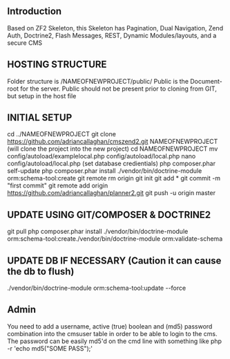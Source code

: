 
Introduction
------------
Based on ZF2 Skeleton, this Skeleton has Pagination, Dual Navigation, Zend Auth, Doctrine2, Flash Messages, REST, Dynamic Modules/layouts, and a secure CMS



HOSTING STRUCTURE
-----------------
Folder structure is /NAMEOFNEWPROJECT/public/ 
Public is the Document-root for the server.
Public should not be present prior to cloning from GIT, but setup in the host file



INITIAL SETUP
-------------
cd ../NAMEOFNEWPROJECT
git clone https://github.com/adriancallaghan/cmszend2.git NAMEOFNEWPROJECT  (will clone the project into the new project)
cd NAMEOFNEWPROJECT
mv config/autoload/examplelocal.php config/autoload/local.php
nano config/autoload/local.php (set database credientials)
php composer.phar self-update
php composer.phar install
./vendor/bin/doctrine-module orm:schema-tool:create
git remote rm origin
git init
git add *
git commit -m "first commit"
git remote add origin https://github.com/adriancallaghan/planner2.git
git push -u origin master


UPDATE USING GIT/COMPOSER & DOCTRINE2
-------------------------------------
git pull
php composer.phar install
./vendor/bin/doctrine-module orm:schema-tool:create./vendor/bin/doctrine-module orm:validate-schema


UPDATE DB IF NECESSARY (Caution it can cause the db to flush)
-------------------------------------------------------------
./vendor/bin/doctrine-module orm:schema-tool:update --force


Admin
-----
You need to add a username, active (true) boolean and (md5) password combination into the cmsuser table in order to be able to login to the cms.
The password can be easily md5'd on the cmd line with something like php -r 'echo md5("SOME PASS");'



